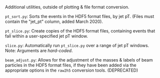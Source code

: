 Additional utilities, outside of plotting & file format conversion.

`pt_sort.py`: Sorts the events in the HDF5 format files, by jet pT. (Files must contain the "jet_pt" column, added March 2020).

`pt_slice.py`: Create copies of the HDF5 format files, containing events that fall within a user-specified jet pT window.

`slice.py`: Automatically run `pt_slice.py` over a range of jet pT windows. Note: Arguments are *hard-coded*.

`beam_adjust.py`: Allows for the adjustment of the masses & labels of beam particles in the HDF5 format files, if they have been added via the appropriate options in the `raw2h5` conversion tools. (DEPRECATED)
